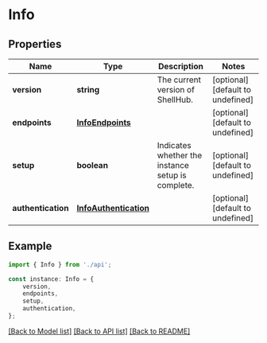 # Info


## Properties

Name | Type | Description | Notes
------------ | ------------- | ------------- | -------------
**version** | **string** | The current version of ShellHub. | [optional] [default to undefined]
**endpoints** | [**InfoEndpoints**](InfoEndpoints.md) |  | [optional] [default to undefined]
**setup** | **boolean** | Indicates whether the instance setup is complete. | [optional] [default to undefined]
**authentication** | [**InfoAuthentication**](InfoAuthentication.md) |  | [optional] [default to undefined]

## Example

```typescript
import { Info } from './api';

const instance: Info = {
    version,
    endpoints,
    setup,
    authentication,
};
```

[[Back to Model list]](../README.md#documentation-for-models) [[Back to API list]](../README.md#documentation-for-api-endpoints) [[Back to README]](../README.md)
